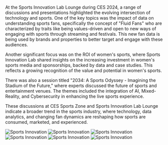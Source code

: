 At the Sports Innovation Lab Lounge during CES 2024, a range of discussions and presentations highlighted the evolving intersection of technology and sports. One of the key topics was the impact of data on understanding sports fans, specifically the concept of "Fluid Fans" who are characterized by traits like being values-driven and open to new ways of engaging with sports through streaming and festivals. This new fan data is being used by brands and properties to better target and engage with these audiences.

Another significant focus was on the ROI of women's sports, where Sports Innovation Lab shared insights on the increasing investment in women's sports media and sponsorships, backed by data and case studies. This reflects a growing recognition of the value and potential in women's sports.

There was also a session titled "2034: A Sports Odyssey - Imagining the Stadium of the Future," where experts discussed the future of sports and entertainment venues. The themes included the integration of AI, Mixed-Reality, and Cybersecurity in enhancing the live sports experience.

These discussions at CES Sports Zone and Sports Innovation Lab Lounge indicate a broader trend in the sports industry, where technology, data analytics, and changing fan dynamics are reshaping how sports are consumed, marketed, and experienced.

![Sports Innovation](https://github.com/rashadwest/rashadwest.github.io/new/master/_posts/20240110_160544.jpg?raw=true)
![Sports Innovation](https://github.com/rashadwest/rashadwest.github.io/new/master/_posts/20240111_120909.jpg?raw=true)
![Sports Innovation](https://github.com/rashadwest/rashadwest.github.io/new/master/_posts/IMG_20240110_121032_021.jpg?raw=true)
![Sports Innovation](https://github.com/rashadwest/rashadwest.github.io/new/master/_posts/IMG_20240110_121032_102.jpg)
![Sports Innovation](https://github.com/rashadwest/rashadwest.github.io/new/master/_posts/IMG_20240110_121058_948.jpg)
![Sports Innovation](https://github.com/rashadwest/rashadwest.github.io/new/master/_posts/IMG_20240110_121058_992.jpg)
